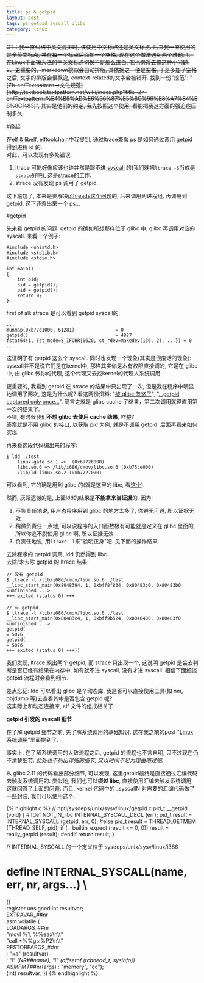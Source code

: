 ```yaml
---
title: ps & getpid
layout: post
tags: ps getpid syscall glibc
category: linux
---
```

<del>
OT：我一直纠结中英文混排时, 该使用中文标点还是英文标点. 后来我一直使用的是全英文标点, 并在每一个标点后面加一个空格. 现在这个做法遇到两个难题:  
1、在Linux下面输入法的中英文标点切换不是那么直白, 我也懒得去搞这种小问题.  
2、更重要的，markdown貌似会自动排版, 其依据之一便是空格, 于是多加了空格之后, 文字的排版会很飘逸, context-related的文字会被错开.  
找到一份"规范": "[Zh-cn/Textpattern中文化规范](http://textbook.textpattern.net/wiki/index.php?title=Zh-cn/Textpattern_%E4%B8%AD%E6%96%87%E5%8C%96%E8%A7%84%E8%8C%83)", 其实是他们的约定, 我先按照这个使用, 看能把我这方面的强迫症压制多久.
</del>

#缘起

在[elf & libelf, elftoolchain](http://xanpeng.github.com/2012/05/17/elf-libelf/)中我提到, 通过[ltrace](http://xanpeng.github.com/2012/05/18/ltrace/)查看 ps 是如何通过调用 [getpid](http://www.kernel.org/doc/man-pages/online/pages/man2/getpid.2.html) 得到进程 id 的.  
对此，可以发现有多处错误:  
1. ltrace 可能好像应该也许并然是跟不进 [syscall](http://syscalls.kernelgrok.com/) 的(我们就把`ltrace -S`当成是`strace`好吧), 这是[strace](http://xanpeng.github.com/2012/04/12/strace/)的工作.  
2. strace 没有发现 ps 调用了 getpid.  

这下尴尬了, 本来是要解决[pthreads这个问题](http://xanpeng.github.com/2012/05/15/more-linux-pthreads/)的, 后来调用到进程组, 再调用到 getpid, 这下还惹出来一个 ps...

#getpid

先来看 getpid 的问题. getpid 的确如所想那样位于 glibc 中, glibc 再调用对应的 syscall. 来看一个例子:

    #include <unistd.h>
    #include <stdlib.h>
    #include <stdio.h>

    int main()
    {
        int pid;
        pid = getpid();
        pid = getpid();
        return 0;
    }

first of all: strace 是可以看到 getpid syscall的:

    ...
    munmap(0xb77d1000, 61281)               = 0
    getpid()                                = 4827
    fstat64(1, {st_mode=S_IFCHR|0620, st_rdev=makedev(136, 2), ...}) = 0
    ...

这证明了有 getpid 这么个 syscall. 同时也发现一个现象(其实是很废话的现象): syscall并不是说它们是在kernel中, 那样其实你是木有权限直接调的, 它是在 glibc 中, 由 glibc 做你的代理, 这个代理又去找kernel的代理人系统调用.  

更重要的, 我看到 getpid 在 strace 的结果中只出现了一次, 但是我在程序中明显地调用了两次, 这是为什么呢? 看这两份资料: "[被 glibc 忽悠了](http://blog.csdn.net/sylin/article/details/949420)", "[...getpid captured only once...](http://stackoverflow.com/questions/5766184/why-are-many-system-calls-getpid-captured-only-once-using-strace)". 简言之就是 glibc cache 了结果，第二次调用就径直用第一次的结果了.  
不错, 有时候我们**不想 glibc 去使用 cache 结果**, 咋整?  
答案就是不用 glibc 的接口, 以获取 pid 为例, 就是不调用 getpid. 后面再看来如何实现.

再来看这段代码编出来的程序:

    $ ldd ./test
        linux-gate.so.1 =>  (0xb7726000)
        libc.so.6 => /lib/i686/cmov/libc.so.6 (0xb75ce000)
        /lib/ld-linux.so.2 (0xb7727000)

可以看到, 它的确是用到 glibc 的(就是这里的 libc, 看[这个](http://xanpeng.github.com/2012/03/28/linux-pthread/)).

然而, 灰常遗憾的是, 上面ldd的结果是**不能拿来当证据**的. 因为:  
1. 不负责任地说, 用户态程序用到 glibc 的地方太多了, 你避无可避, 所以证据无效.  
2. 稍微负责任一点地, 可以说程序的入口函数极有可能就是定义在 glibc 里面的, 所以你逃不脱使用 glibc 啊, 所以证据无效.  
3. 负责任地说, 用`ltrace -l`来"验明正身"吧. 见下面的操作结果.

去除程序的 getpid 调用, ldd 仍然得到 libc.  
去除/未去除 getpid 的 ltrace 结果:

    // 没有 getpid
    $ ltrace -l /lib/i686/cmov/libc.so.6 ./test                                                                  
    __libc_start_main(0x8048394, 1, 0xbff8f834, 0x80483c0, 0x80483b0 <unfinished ...>
    +++ exited (status 0) +++
    
    // 有 getpid
    $ ltrace -l /lib/i686/cmov/libc.so.6 ./test
    __libc_start_main(0x80483c4, 1, 0xbff9b524, 0x8048400, 0x80483f0 <unfinished ...>
    getpid(                                                                      = 5076
    getpid(                                                                      = 5076
    +++ exited (status 0) +++))

我们发现, ltrace 飙出两个 getpid, 而 strace 只出现一个, 这说明 getpid 是会去判断是否已经有结果在内存中, 如有就不进 syscall, 没有才进 syscall. 相信下面细谈 getpid 流程时会看到细节.

差点忘记: ldd 可以看出 glibc 是个动态库, 我是否可以直接使用工具(如 nm, objdump 等)去查看其中是否包含 getpid 呢?  
这实际上和动态连接库, elf 文件的组成相关了.

**getpid 引发的 syscall 细节**

在了解 getpid 细节之前, 先了解系统调用的基础知识. 这在我之前的post "[Linux 系统调用](http://xanpeng.github.com/2012/03/28/linux-syscall/)"里面提到了.

事实上, 在了解系统调用的大致流程之后, getpid 的流程也不言自明, 只不过现在仍不清楚细节. *此处也不列出详细的细节, 又以时间不足为理由略过吧.* 

从 glibc 2.11 的代码看出部分细节, 可以发现, 这里getpid最终是直接通过汇编代码去触发系统调用的. 类似地, 我们也可以**绕过 libc**, 直接使用汇编去触发系统调用, 这就回答了上面的问题. 而且, kernel 代码中的 _syscallN 对需要的汇编代码做了一些封装, 我们可以使用这个.

{% highlight c %}
// nptl/sysdeps/unix/sysv/linux/getpid.c
pid_t
__getpid (void)
{
#ifdef NOT_IN_libc
  INTERNAL_SYSCALL_DECL (err);
  pid_t result = INTERNAL_SYSCALL (getpid, err, 0);
#else
  pid_t result = THREAD_GETMEM (THREAD_SELF, pid);
  if (__builtin_expect (result <= 0, 0))
    result = really_getpid (result);
#endif
  return result;
}

// INTERNAL_SYSCALL 的一个定义位于 sysdeps/unix/sysv/linux/i386
#  define INTERNAL_SYSCALL(name, err, nr, args...)    \
  ({									              \
    register unsigned int resultvar;				  \
    EXTRAVAR_##nr							          \
    asm volatile (							          \
    LOADARGS_##nr							          \
    "movl %1, %%eax\n\t"						      \
    "call *%%gs:%P2\n\t"						      \
    RESTOREARGS_##nr							      \
    : "=a" (resultvar)							      \
    : "i" (__NR_##name), "i" (offsetof (tcbhead_t, sysinfo))    \
      ASMFMT_##nr(args) : "memory", "cc");				        \
    (int) resultvar; })
{% endhighlight %}

